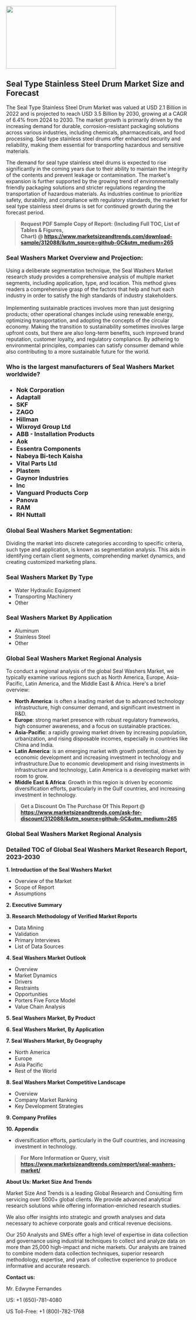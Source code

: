 <p><img class="alignnone size-medium wp-image-20088" src="https://ffe5etoiles.com/wp-content/uploads/2024/12/MST1-300x171.png" alt="" width="300" height="171" /></p><h2>Seal Type Stainless Steel Drum Market Size and Forecast</h2><p>The Seal Type Stainless Steel Drum Market was valued at USD 2.1 Billion in 2022 and is projected to reach USD 3.5 Billion by 2030, growing at a CAGR of 6.4% from 2024 to 2030. The market growth is primarily driven by the increasing demand for durable, corrosion-resistant packaging solutions across various industries, including chemicals, pharmaceuticals, and food processing. Seal type stainless steel drums offer enhanced security and reliability, making them essential for transporting hazardous and sensitive materials.</p><p>The demand for seal type stainless steel drums is expected to rise significantly in the coming years due to their ability to maintain the integrity of the contents and prevent leakage or contamination. The market's expansion is further supported by the growing trend of environmentally friendly packaging solutions and stricter regulations regarding the transportation of hazardous materials. As industries continue to prioritize safety, durability, and compliance with regulatory standards, the market for seal type stainless steel drums is set for continued growth during the forecast period.</p></p><blockquote id="" class=""><strong>Request PDF Sample Copy of Report: (Including Full TOC, List of Tables &amp; Figures, Chart)&nbsp;@&nbsp;<strong><a href="https://www.marketsizeandtrends.com/download-sample/312088/&utm_source=github-GC&utm_medium=265" target="_blank">https://www.marketsizeandtrends.com/download-sample/312088/&utm_source=github-GC&utm_medium=265</a></strong></strong></blockquote><h3 id="" class="">Seal Washers Market&nbsp;Overview and Projection:</h3><p id="" class="">Using a deliberate segmentation technique, the Seal Washers Market research study provides a comprehensive analysis of multiple market segments, including application, type, and location. This method gives readers a comprehensive grasp of the factors that help and hurt each industry in order to satisfy the high standards of industry stakeholders. <br /> <br />Implementing sustainable practices involves more than just designing products; other operational changes include using renewable energy, optimizing transportation, and adopting the concepts of the circular economy. Making the transition to sustainability sometimes involves large upfront costs, but there are also long-term benefits, such improved brand reputation, customer loyalty, and regulatory compliance. By adhering to environmental principles, companies can satisfy consumer demand while also contributing to a more sustainable future for the world.</p><h3 id="" class="">Who is the largest manufacturers of&nbsp;Seal Washers Market worldwide?</h3><h3 class=""><p><ul><li>Nok Corporation </li><li> Adaptall </li><li> SKF </li><li> ZAGO </li><li> Hillman </li><li> Wixroyd Group Ltd </li><li> ABB - Installation Products </li><li> Aok </li><li> Essentra Components </li><li> Nabeya Bi-tech Kaisha </li><li> Vital Parts Ltd </li><li> Plastem </li><li> Gaynor Industries </li><li> Inc </li><li> Vanguard Products Corp </li><li> Panova </li><li> RAM </li><li> RH Nuttall</li></ul></p></h3><h3 id="" class="">Global&nbsp;Seal Washers Market Segmentation:</h3><p id="" class="">Dividing the market into discrete categories according to specific criteria, such type and application, is known as segmentation analysis. This aids in identifying certain client segments, comprehending market dynamics, and creating customized marketing plans.</p><h3 id="" class="">Seal Washers Market&nbsp;By Type</h3><p><p><ul><li>Water Hydraulic Equipment</li><li> Transporting Machinery</li><li> Other</p></li></ul></p></p><h3 id="" class="">Seal Washers Market&nbsp;By Application</h3><p class=""><p><ul><li>Aluminum</li><li> Stainless Steel</li><li> Other</li></ul></p></p><h3 id="" class="">Global Seal Washers Market Regional Analysis</h3><p id="" class="">To conduct a regional analysis of the global Seal Washers Market, we typically examine various regions such as North America, Europe, Asia-Pacific, Latin America, and the Middle East &amp; Africa. Here's a brief overview:</p><ul><li><strong>North America</strong>: is often a leading market due to advanced technology infrastructure, high consumer demand, and significant investment in R&amp;D.</li><li><strong>Europe</strong>: strong market presence with robust regulatory frameworks, high consumer awareness, and a focus on sustainable practices.</li><li><strong>Asia-Pacific</strong>: a rapidly growing market driven by increasing population, urbanization, and rising disposable incomes, especially in countries like China and India.</li><li><strong>Latin America</strong>: is an emerging market with growth potential, driven by economic development and increasing investment in technology and infrastructure.Due to economic development and rising investments in infrastructure and technology, Latin America is a developing market with room to grow.</li><li><strong>Middle East &amp; Africa</strong>: Growth in this region is driven by economic diversification efforts, particularly in the Gulf countries, and increasing investment in technology.</li></ul><blockquote id="" class=""><strong>Get a Discount On The Purchase Of This Report @ <strong><a href="https://www.marketsizeandtrends.com/ask-for-discount/312088/&utm_source=github-GC&utm_medium=265" target="_blank">https://www.marketsizeandtrends.com/ask-for-discount/312088/&utm_source=github-GC&utm_medium=265</a></strong></strong></blockquote><h3 id="" class="">Global Seal Washers Market Regional Analysis</h3><h3 id="" class="">Detailed TOC of Global Seal Washers Market Research Report, 2023-2030</h3><p id="" class=""><strong>1. Introduction of the Seal Washers Market</strong></p><ul><li>Overview of the Market</li><li>Scope of Report</li><li>Assumptions</li></ul><p id="" class=""><strong>2. Executive Summary</strong></p><p id="" class=""><strong>3. Research Methodology of Verified Market Reports</strong></p><ul><li>Data Mining</li><li>Validation</li><li>Primary Interviews</li><li>List of Data Sources</li></ul><p id="" class=""><strong>4. Seal Washers Market Outlook</strong></p><ul><li>Overview</li><li>Market Dynamics</li><li>Drivers</li><li>Restraints</li><li>Opportunities</li><li>Porters Five Force Model</li><li>Value Chain Analysis</li></ul><p id="" class=""><strong>5. Seal Washers Market, By Product</strong></p><p id="" class=""><strong>6. Seal Washers Market, By Application</strong></p><p id="" class=""><strong>7. Seal Washers Market, By Geography</strong></p><ul><li>North America</li><li>Europe</li><li>Asia Pacific</li><li>Rest of the World</li></ul><p id="" class=""><strong>8. Seal Washers Market Competitive Landscape</strong></p><ul><li>Overview</li><li>Company Market Ranking</li><li>Key Development Strategies</li></ul><p id="" class=""><strong>9. Company Profiles</strong></p><p id="" class=""><strong>10. Appendix</strong></p><ul><li>diversification efforts, particularly in the Gulf countries, and increasing investment in technology.</li></ul><blockquote id="" class=""><strong>For More Information or Query, visit <strong><strong><a href="https://www.marketsizeandtrends.com/report/seal-washers-market/" target="_blank">https://www.marketsizeandtrends.com/report/seal-washers-market/</a></strong></strong></strong></blockquote><p id="" class=""><strong>About Us: Market Size And Trends</strong></p><p id="" class="">Market Size And Trends is a leading Global Research and Consulting firm servicing over 5000+ global clients. We provide advanced analytical research solutions while offering information-enriched research studies.</p><p id="" class="">We also offer insights into strategic and growth analyses and data necessary to achieve corporate goals and critical revenue decisions.</p><p id="" class="">Our 250 Analysts and SMEs offer a high level of expertise in data collection and governance using industrial techniques to collect and analyze data on more than 25,000 high-impact and niche markets. Our analysts are trained to combine modern data collection techniques, superior research methodology, expertise, and years of collective experience to produce informative and accurate research.</p><p id="" class=""><strong>Contact us:</strong></p><p id="" class="">Mr. Edwyne Fernandes</p><p id="" class="">US: +1 (650)-781-4080</p><p id="" class="">US Toll-Free: +1 (800)-782-1768</p>
